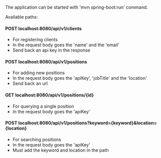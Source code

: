The application can be started with 'mvn spring-boot:run' command.


Available paths:
#### POST localhost:8080/api/v1/clients
* For registering clients
* In the request body goes the 'name' and the 'email'
* Send back an api key in the response

#### POST localhost:8080/api/v1/positions
* For adding new positions
* In the request body goes the 'apiKey', 'jobTitle' and the 'location'
* Send back an url

#### GET localhost:8080/api/v1/positions/{id}
* For querying a single position
* In the request body goes the 'apiKey'

#### POST localhost:8080/api/v1/positions?keyword={keyword}&location={location}
* For searching positions
* In the request body goes the 'apiKey'
* Must add the keyword and location in the path